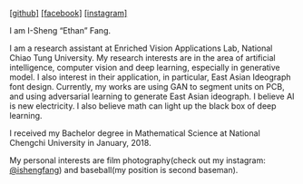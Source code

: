 [[github]](https://github.com/IShengFang) [[facebook]](https://www.facebook.com/) [[instagram]](https://www.instagram.com/ishengfang/) 

I am I-Sheng “Ethan” Fang.

I am a research assistant at Enriched Vision Applications Lab, National Chiao Tung University. My research interests are in the area of artificial intelligence, computer vision and deep learning, especially in generative model. I also interest in their application, in particular, East Asian Ideograph font design. Currently, my works are using GAN to segment units on PCB, and using adversarial learning to generate East Asian ideograph. I believe AI is new electricity. I also believe math can light up the black box of deep learning.

I received my Bachelor degree in Mathematical Science at National Chengchi University in January, 2018.

My personal interests are film photography(check out my instagram: [@ishengfang](https://www.instagram.com/ishengfang/)) and baseball(my position is second baseman).

